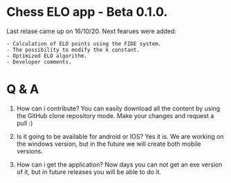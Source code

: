 # Chess ELO app - Beta 0.1.0.

Last relase came up on 16/10/20. Next fearues were added:

    - Calculation of ELO points using the FIDE system. 
    - The possibility to modify the k constant. 
    - Optimized ELO algorithm. 
    - Developer comments. 

# Q & A
1. How can i contribute?
You can easily download all the content by using the GitHub clone repository mode. Make your changes and request a pull :)

3. Is it going to be available for android or IOS?
Yes it is. We are working on the windows version, but in the future we will create both mobile versions. 

2. How can i get the application?
Now days you can not get an exe version of it, but in future releases you will be able to do it. 
